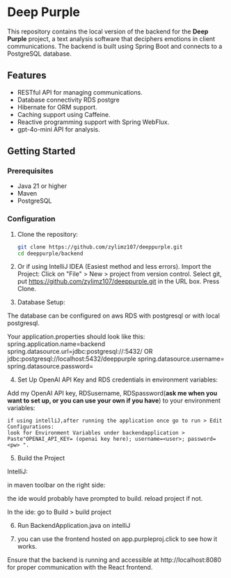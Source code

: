 # Deep Purple

This repository contains the local version of the backend for the **Deep Purple** project, a text analysis software that deciphers emotions in client communications. The backend is built using Spring Boot and connects to a PostgreSQL database.

## Features

- RESTful API for managing communications.
- Database connectivity RDS postgre
- Hibernate for ORM support.
- Caching support using Caffeine.
- Reactive programming support with Spring WebFlux.
- gpt-4o-mini API for analysis.

## Getting Started

### Prerequisites

- Java 21 or higher
- Maven
- PostgreSQL

### Configuration

1. Clone the repository:

   ```bash
   git clone https://github.com/zylimz107/deeppurple.git
   cd deeppurple/backend

2. Or if using IntelliJ IDEA (Easiest method and less errors).
Import the Project:
Click on "File" > New > project from version control. Select git, put https://github.com/zylimz107/deeppurple.git in the URL box.
Press Clone.


4. Database Setup:

The database can be configured on aws RDS with postgresql or with local postgresql.

Your application.properties should look like this:
	spring.application.name=backend
	spring.datasource.url=jdbc:postgresql://<endpoint URL>:5432/<RDS database name> OR jdbc:postgresql://localhost:5432/deeppurple
	spring.datasource.username= <username>
	spring.datasource.password= <password>


4. Set Up OpenAI API Key and RDS credentials in environment variables:

Add my OpenAI API key, RDSusername, RDSpassword(**ask me when you want to set up, or you can use your own if you have**) to your environment variables: 

	if using intelliJ,after running the application once go to run > Edit Configurations: 
	look for Environment Variables under backendapplication > Paste"OPENAI_API_KEY= (openai key here); username=<user>; password=<pw> ".

5. Build the Project

IntelliJ:

in maven toolbar on the right side:

the ide would probably have prompted to build.
reload project if not.

In the ide: 
go to Build > build project

6. Run BackendApplication.java on intelliJ

7. you can use the frontend hosted on app.purpleproj.click to see how it works.

Ensure that the backend is running and accessible at http://localhost:8080 for proper communication with the React frontend.







